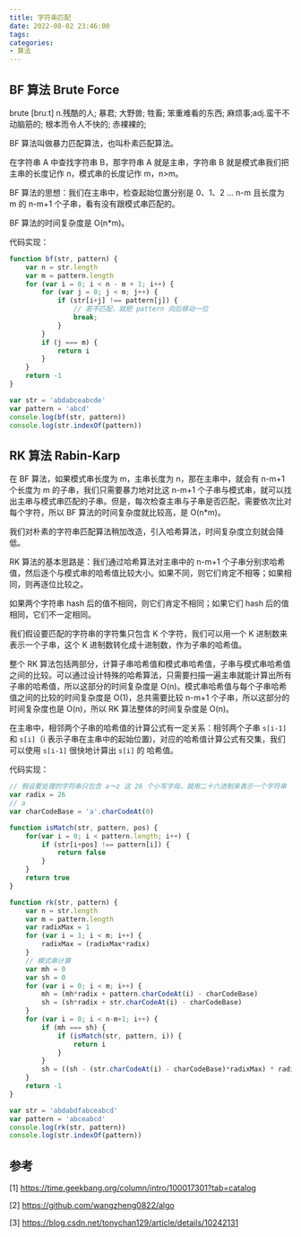 ```yaml
---
title: 字符串匹配
date: 2022-08-02 23:46:00
tags:
categories:
- 算法
---
```


## BF 算法 Brute Force
brute \[bruːt] n.残酷的人; 暴君; 大野兽; 牲畜; 笨重难看的东西; 麻烦事;adj.蛮干不动脑筋的; 根本而令人不快的; 赤裸裸的;

BF 算法叫做暴力匹配算法，也叫朴素匹配算法。

在字符串 A 中查找字符串 B，那字符串 A 就是主串，字符串 B 就是模式串我们把主串的长度记作 n，模式串的长度记作 m，n>m。

BF 算法的思想：我们在主串中，检查起始位置分别是 0、1、2 ... n-m 且长度为 m 的 n-m+1 个子串，看有没有跟模式串匹配的。

BF 算法的时间复杂度是 O(n*m)。

代码实现：
```javascript
function bf(str, pattern) {
    var n = str.length
    var m = pattern.length
    for (var i = 0; i < n - m + 1; i++) {
        for (var j = 0; j < m; j++) {
            if (str[i+j] !== pattern[j]) {
                // 若不匹配，就把 pattern 向后移动一位
                break;
            }
        }
        if (j === m) {
            return i
        }
    }
    return -1
}

var str = 'abdabceabcde'
var pattern = 'abcd'
console.log(bf(str, pattern))
console.log(str.indexOf(pattern))
```

## RK 算法 Rabin-Karp
在 BF 算法，如果模式串长度为 m，主串长度为 n，那在主串中，就会有 n-m+1 个长度为 m 的子串，我们只需要暴力地对比这 n-m+1 个子串与模式串，就可以找出主串与模式串匹配的子串。但是，每次检查主串与子串是否匹配，需要依次比对每个字符，所以 BF 算法的时间复杂度就比较高，是 O(n*m)。

我们对朴素的字符串匹配算法稍加改造，引入哈希算法，时间复杂度立刻就会降低。

RK 算法的基本思路是：我们通过哈希算法对主串中的 n-m+1 个子串分别求哈希值，然后逐个与模式串的哈希值比较大小。如果不同，则它们肯定不相等；如果相同，则再逐位比较之。

如果两个字符串 hash 后的值不相同，则它们肯定不相同；如果它们 hash 后的值相同，它们不一定相同。

我们假设要匹配的字符串的字符集只包含 K 个字符，我们可以用一个 K 进制数来表示一个子串，这个 K 进制数转化成十进制数，作为子串的哈希值。

整个 RK 算法包括两部分，计算子串哈希值和模式串哈希值，子串与模式串哈希值之间的比较。可以通过设计特殊的哈希算法，只需要扫描一遍主串就能计算出所有子串的哈希值，所以这部分的时间复杂度是 O(n)。模式串哈希值与每个子串哈希值之间的比较的时间复杂度是 O(1)，总共需要比较 n-m+1 个子串，所以这部分的时间复杂度也是 O(n)，所以 RK 算法整体的时间复杂度是 O(n)。

在主串中，相邻两个子串的哈希值的计算公式有一定关系：相邻两个子串 `s[i-1]` 和 `s[i]`（i 表示子串在主串中的起始位置)，对应的哈希值计算公式有交集，我们可以使用 `s[i-1]` 很快地计算出 `s[i]` 的 哈希值。 

代码实现：
```javascript
// 假设要处理的字符串只包含 a～z 这 26 个小写字母，就用二十六进制来表示一个字符串
var radix = 26
// a
var charCodeBase = 'a'.charCodeAt(0)

function isMatch(str, pattern, pos) {
    for(var i = 0; i < pattern.length; i++) {
        if (str[i+pos] !== pattern[i]) {
            return false
        }
    }
    return true
}

function rk(str, pattern) {
    var n = str.length
    var m = pattern.length
    var radixMax = 1
    for (var i = 1; i < m; i++) {
        radixMax = (radixMax*radix)
    }
    // 模式串计算
    var mh = 0
    var sh = 0
    for (var i = 0; i < m; i++) {
        mh = (mh*radix + pattern.charCodeAt(i) - charCodeBase)
        sh = (sh*radix + str.charCodeAt(i) - charCodeBase)
    }
    for (var i = 0; i < n-m+1; i++) {
        if (mh === sh) {
            if (isMatch(str, pattern, i)) {
                return i
            }
        }
        sh = ((sh - (str.charCodeAt(i) - charCodeBase)*radixMax) * radix + str.charCodeAt(i+m) - charCodeBase)
    }
    return -1
}

var str = 'abdabdfabceabcd'
var pattern = 'abceabcd'
console.log(rk(str, pattern))
console.log(str.indexOf(pattern))
```


## 参考
[1] https://time.geekbang.org/column/intro/100017301?tab=catalog

[2] https://github.com/wangzheng0822/algo

[3] https://blog.csdn.net/tonychan129/article/details/10242131